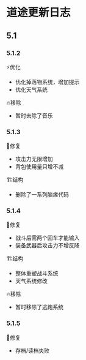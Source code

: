 # 道途更新日志
## 5.1
### 5.1.2
:zap:优化
- 优化掉落物系统，增加提示
- 优化天气系统

:fire:移除
- 暂时去除了音乐

### 5.1.3

:bug:修复

- 攻击力无限增加
- 背包使用量只增不减

:building_construction:结构

- 删除了一系列脑瘫代码

### 5.1.4

:bug:修复

- 战斗后需两个回车才能输入
- 装备武器后攻击力不增反降

:building_construction:结构

- 整体重塑战斗系统
- 天气系统修改

:fire:移除

- 暂时移除了逃跑系统

### 5.1.5

:bug:修复

- 存档/读档失败
